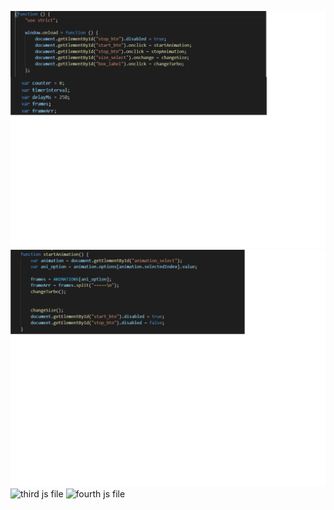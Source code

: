
![first js file](https://github.com/hgebrekidan/cs445_labs/blob/main/lab4/first.png)
![second js file](https://github.com/hgebrekidan/cs445_labs/blob/main/lab4/second.png)
![third js file]()
![fourth js file]()

